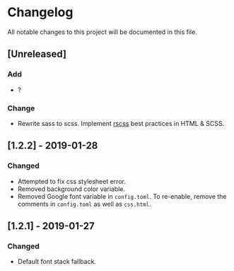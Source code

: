 # Changelog
All notable changes to this project will be documented in this file.

## [Unreleased]
### Add
- ?
### Change
- Rewrite sass to scss. Implement [rscss](https://rscss.io) best practices in HTML & SCSS.

## [1.2.2] - 2019-01-28
### Changed
- Attempted to fix css stylesheet error.
- Removed background color variable.
- Removed Google font variable in `config.toml`. To re-enable, remove the comments in `config.toml` as well as `css.html`.

## [1.2.1] - 2019-01-27
### Changed
- Default font stack fallback.
